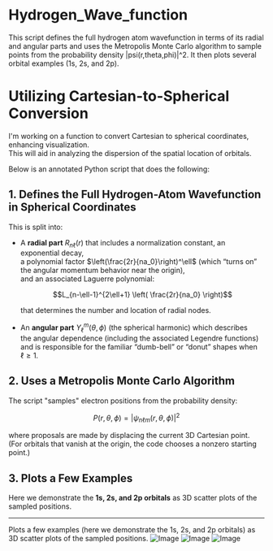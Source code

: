 # Hydrogen_Wave_function
This script defines the full hydrogen atom wavefunction in terms of its radial and angular parts and uses the Metropolis Monte Carlo algorithm to sample points from the probability density |psi(r,theta,phi)|^2. It then plots several orbital examples (1s, 2s, and 2p).

# Utilizing Cartesian-to-Spherical Conversion

I'm working on a function to convert Cartesian to spherical coordinates, enhancing visualization.  
This will aid in analyzing the dispersion of the spatial location of orbitals.

Below is an annotated Python script that does the following:

## 1. Defines the Full Hydrogen-Atom Wavefunction in Spherical Coordinates

This is split into:

- A **radial part** $R_{n\ell}(r)$ that includes a normalization constant, an exponential decay,  
  a polynomial factor $\left(\frac{2r}{na_0}\right)^\ell$ (which “turns on” the angular momentum behavior near the origin),  
  and an associated Laguerre polynomial:

  $$L_{n-\ell-1}^{2\ell+1} \left( \frac{2r}{na_0} \right)$$

  that determines the number and location of radial nodes.

- An **angular part** $Y_{\ell}^{m}(\theta, \phi)$ (the spherical harmonic) which describes  
  the angular dependence (including the associated Legendre functions)  
  and is responsible for the familiar “dumb-bell” or “donut” shapes when $\ell \geq 1$.

## 2. Uses a Metropolis Monte Carlo Algorithm

The script "samples" electron positions from the probability density:

$$P(r, \theta, \phi) = |\psi_{n\ell m}(r, \theta, \phi)|^2$$

where proposals are made by displacing the current 3D Cartesian point.  
(For orbitals that vanish at the origin, the code chooses a nonzero starting point.)

## 3. Plots a Few Examples

Here we demonstrate the **1s, 2s, and 2p orbitals** as 3D scatter plots of the sampled positions.

---


Plots a few examples (here we demonstrate the 1s, 2s, and 2p orbitals) as 3D scatter plots of the sampled positions.
![Image](https://github.com/user-attachments/assets/85b1fca1-a727-485e-9815-ee8106a2d5ab)
![Image](https://github.com/user-attachments/assets/db5b8b3c-eee8-4dcc-b8b2-64049031892d)
![Image](https://github.com/user-attachments/assets/eeab6909-6d6d-4aac-b104-f7fa5043dc2e)

